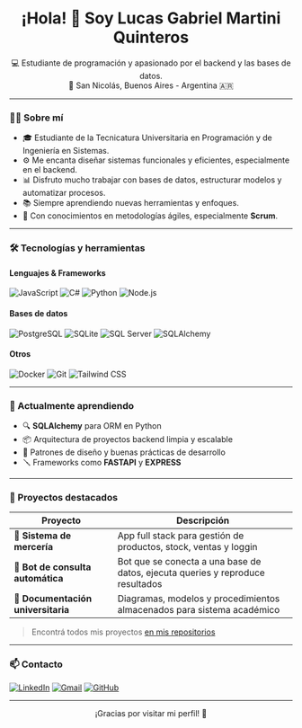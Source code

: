 <h1 align="center">¡Hola! 👋 Soy Lucas Gabriel Martini Quinteros</h1>

<p align="center">
  💻 Estudiante de programación y apasionado por el backend y las bases de datos.<br>
  📍 San Nicolás, Buenos Aires - Argentina 🇦🇷
</p>

---

### 🧑‍💻 Sobre mí

- 🎓 Estudiante de la Tecnicatura Universitaria en Programación y de Ingeniería en Sistemas.
- ⚙️ Me encanta diseñar sistemas funcionales y eficientes, especialmente en el backend.
- 📊 Disfruto mucho trabajar con bases de datos, estructurar modelos y automatizar procesos.
- 📚 Siempre aprendiendo nuevas herramientas y enfoques.
- 🧩 Con conocimientos en metodologías ágiles, especialmente **Scrum**.

---

### 🛠️ Tecnologías y herramientas

#### Lenguajes & Frameworks
![JavaScript](https://img.shields.io/badge/-JavaScript-F7DF1E?style=flat&logo=javascript&logoColor=000)
![C#](https://img.shields.io/badge/-CSharp-239120?style=flat&logo=csharp&logoColor=white)
![Python](https://img.shields.io/badge/-Python-3776AB?style=flat&logo=python&logoColor=white)
![Node.js](https://img.shields.io/badge/-Node.js-339933?style=flat&logo=node.js&logoColor=white)

#### Bases de datos
![PostgreSQL](https://img.shields.io/badge/-PostgreSQL-4169E1?style=flat&logo=postgresql&logoColor=white)
![SQLite](https://img.shields.io/badge/-MySQL-4479A1?style=flat&logo=mysql&logoColor=white)
![SQL Server](https://img.shields.io/badge/-SQL%20Server-CC2927?style=flat&logo=microsoftsqlserver&logoColor=white)
![SQLAlchemy](https://img.shields.io/badge/-SQLAlchemy-000000?style=flat&logo=alchemy&logoColor=white)

#### Otros
![Docker](https://img.shields.io/badge/-Docker-2496ED?style=flat&logo=docker&logoColor=white)
![Git](https://img.shields.io/badge/-Git-F05032?style=flat&logo=git&logoColor=white)
![Tailwind CSS](https://img.shields.io/badge/-Tailwind-06B6D4?style=flat&logo=tailwindcss&logoColor=white)


---

### 🧪 Actualmente aprendiendo

- 🔍 **SQLAlchemy** para ORM en Python
- 📦 Arquitectura de proyectos backend limpia y escalable
- 📐 Patrones de diseño y buenas prácticas de desarrollo
- 🪛 Frameworks como **FASTAPI** y **EXPRESS**

---

### 🚀 Proyectos destacados

| Proyecto | Descripción |
|---------|-------------|
| 🧵 **Sistema de mercería** | App full stack para gestión de productos, stock, ventas y loggin |
| 🤖 **Bot de consulta automática** | Bot que se conecta a una base de datos, ejecuta queries y reproduce resultados |
| 📁 **Documentación universitaria** | Diagramas, modelos y procedimientos almacenados para sistema académico |

> Encontrá todos mis proyectos [en mis repositorios](https://github.com/lucasmquinteros)

---

### 📫 Contacto

[![LinkedIn](https://img.shields.io/badge/-LinkedIn-0077B5?style=flat&logo=linkedin&logoColor=white)](https://www.linkedin.com/in/lucasmquinteros)
[![Gmail](https://img.shields.io/badge/-Gmail-D14836?style=flat&logo=gmail&logoColor=white)](mailto:lucasmartiniquinteros@gmail.com)
[![GitHub](https://img.shields.io/badge/-GitHub-181717?style=flat&logo=github&logoColor=white)](https://github.com/lucasmquinteros)

---

<p align="center">
  ¡Gracias por visitar mi perfil! 🙌
</p>

